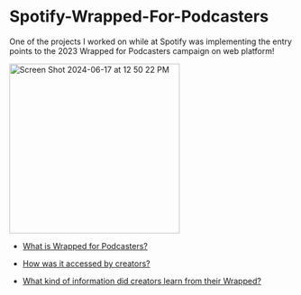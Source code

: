 # Spotify-Wrapped-For-Podcasters
One of the projects I worked on while at Spotify was implementing the entry points to the 2023 Wrapped for Podcasters campaign on web platform!


<img width="302" alt="Screen Shot 2024-06-17 at 12 50 22 PM" src="https://github.com/ehalper/Spotify-Wrapped-For-Podcasters/assets/71235972/26d6a319-edc4-40fc-99b3-4c8f1daba1ea">

- [What is Wrapped for Podcasters?](https://pr-newsroom-wp.appspot.com/2023-11-29/wrapped-for-podcasters-creators-fans/)

- [How was it accessed by creators?](https://www.facebook.com/reel/316783234612338)

- [What kind of information did creators learn from their Wrapped?](https://podcasters.spotify.com/resources/news/wrapped-podcasters-2023)

